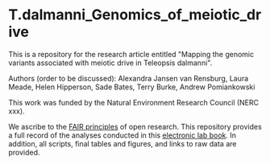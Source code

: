 # T.dalmanni_Genomics_of_meiotic_drive

This is a repository for the research article entitled "Mapping the genomic variants associated with meiotic drive in Teleopsis dalmanni". 

Authors (order to be discussed): Alexandra Jansen van Rensburg, Laura Meade, Helen Hipperson, Sade Bates, Terry Burke, Andrew Pomiankowski

This work was funded by the Natural Environment Research Council (NERC xxx).



We ascribe to the [FAIR principles](https://www.go-fair.org/fair-principles/) of open research. This repository provides a full record of the analyses conducted in this [electronic lab book](https://github.com/alexjvr1/T.dalmanni_Genomics_of_meiotic_drive/blob/main/Electronic_Lab_Book.md). In addition, all scripts, final tables and figures, and links to raw data are provided. 
